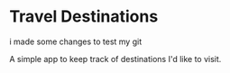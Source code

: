 # Travel Destinations

i made some changes to test my git

A simple app to keep track of destinations I'd like to visit.
